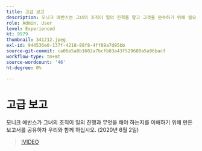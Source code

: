 ```yaml
---
title: 고급 보고
description: 모니크 에반스는 그녀의 조직이 일의 진척을 알고 그것을 완수하기 위해 필요했다는 보고서를 공유한다. (2020년 6월 2일)
role: Admin, User
level: Experienced
kt: 9979
thumbnail: 341212.jpeg
exl-id: 944536e0-137f-4218-88f8-4ff89a7d95bb
source-git-commit: ca06e5a8b1602a7bcfb83a43f529680a5a96bacf
workflow-type: tm+mt
source-wordcount: '46'
ht-degree: 0%

---
```


# 고급 보고

모니크 에반스가 그녀의 조직이 일의 진행과 무엇을 해야 하는지를 이해하기 위해 만든 보고서를 공유하자 우리와 함께 하십시오.  (2020년 6월 2일)

>[!VIDEO](https://video.tv.adobe.com/v/341212/?quality=12&learn=on)
